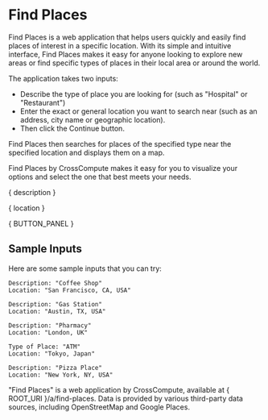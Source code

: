 # Find Places

Find Places is a web application that helps users quickly and easily find places of interest in a specific location. With its simple and intuitive interface, Find Places makes it easy for anyone looking to explore new areas or find specific types of places in their local area or around the world.

The application takes two inputs:

- Describe the type of place you are looking for (such as "Hospital" or "Restaurant")
- Enter the exact or general location you want to search near (such as an address, city name or geographic location).
- Then click the Continue button.

Find Places then searches for places of the specified type near the specified location and displays them on a map.

Find Places by CrossCompute makes it easy for you to visualize your options and select the one that best meets your needs.

{ description }

{ location }

{ BUTTON_PANEL }

## Sample Inputs

Here are some sample inputs that you can try:

```
Description: "Coffee Shop"
Location: "San Francisco, CA, USA"
```

```
Description: "Gas Station"
Location: "Austin, TX, USA"
```

```
Description: "Pharmacy"
Location: "London, UK"
```

```
Type of Place: "ATM"
Location: "Tokyo, Japan"
```

```
Description: "Pizza Place"
Location: "New York, NY, USA"
```

"Find Places" is a web application by CrossCompute, available at { ROOT_URI }/a/find-places. Data is provided by various third-party data sources, including OpenStreetMap and Google Places.
